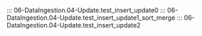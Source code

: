 ::: 06-DataIngestion.04-Update.test_insert_update0
::: 06-DataIngestion.04-Update.test_insert_update1_sort_merge
::: 06-DataIngestion.04-Update.test_insert_update2
